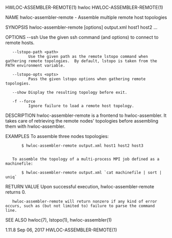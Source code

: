 HWLOC-ASSEMBLER-REMOTE(1)                                                                           hwloc                                                                           HWLOC-ASSEMBLER-REMOTE(1)



NAME
       hwloc-assembler-remote - Assemble multiple remote host topologies

SYNOPSIS
       hwloc-assembler-remote [options] output.xml host1 host2 ...

OPTIONS
       --ssh <ssh>
              Use the given ssh command (and options) to connect to remote hosts.

       --lstopo-path <path>
              Use the given path as the remote lstopo command when gathering remote topologies.  By default, lstopo is taken from the PATH environment variable.

       --lstopo-opts <opts>
              Pass the given lstopo options when gathering remote topologies.

       --show Display the resulting topology before exit.

       -f --force
              Ignore failure to load a remote host topology.

DESCRIPTION
       hwloc-assembler-remote is a frontend to hwloc-assembler.  It takes care of retrieving the remote nodes' topologies before assembling them with hwloc-assembler.

EXAMPLES
       To assemble three nodes topologies:

           $ hwloc-assembler-remote output.xml host1 host2 host3


       To assemble the topology of a multi-process MPI job defined as a machinefile:

           $ hwloc-assembler-remote output.xml `cat machinefile | sort | uniq`

RETURN VALUE
       Upon successful execution, hwloc-assembler-remote returns 0.

       hwloc-assembler-remote will return nonzero if any kind of error occurs, such as (but not limited to) failure to parse the command line.

SEE ALSO
       hwloc(7), lstopo(1), hwloc-assembler(1)




1.11.8                                                                                           Sep 06, 2017                                                                       HWLOC-ASSEMBLER-REMOTE(1)
